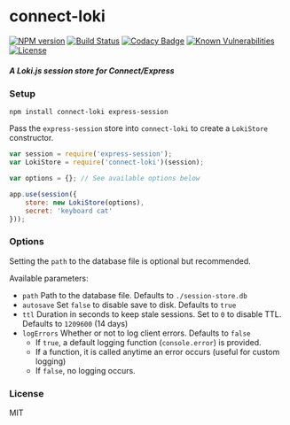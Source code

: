 # connect-loki

[![NPM version](http://img.shields.io/npm/v/connect-loki.svg)](https://www.npmjs.com/package/connect-loki)
[![Build Status](https://travis-ci.org/Requarks/connect-loki.svg?branch=master)](https://travis-ci.org/Requarks/connect-loki)
[![Codacy Badge](https://api.codacy.com/project/badge/Grade/97c0f52f6fcc471caeccf45827ff3361)](https://www.codacy.com/app/Requarks/connect-loki)
[![Known Vulnerabilities](https://snyk.io/test/github/requarks/connect-loki/badge.svg)](https://snyk.io/test/github/requarks/connect-loki)
[![License](https://img.shields.io/badge/license-MIT-blue.svg)](https://github.com/requarks/connect-loki/blob/master/LICENSE)

##### A Loki.js session store for Connect/Express

### Setup

```shell
npm install connect-loki express-session
```

Pass the `express-session` store into `connect-loki` to create a `LokiStore` constructor.

```js
var session = require('express-session');
var LokiStore = require('connect-loki')(session);

var options = {}; // See available options below

app.use(session({
    store: new LokiStore(options),
    secret: 'keyboard cat'
}));
```

### Options

Setting the `path` to the database file is optional but recommended.

Available parameters:

-	`path` Path to the database file. Defaults to `./session-store.db`
-	`autosave` Set `false` to disable save to disk. Defaults to `true`
- `ttl` Duration in seconds to keep stale sessions. Set to `0` to disable TTL. Defaults to `1209600` (14 days)
-	`logErrors` Whether or not to log client errors. Defaults to `false`
	-	If `true`, a default logging function (`console.error`) is provided.
	-	If a function, it is called anytime an error occurs (useful for custom logging)
	-	If `false`, no logging occurs.

### License

MIT
